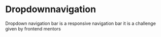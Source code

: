 # Dropdownnavigation
Dropdown navigation bar is a responsive navigation bar  it is a challenge given by frontend mentors

